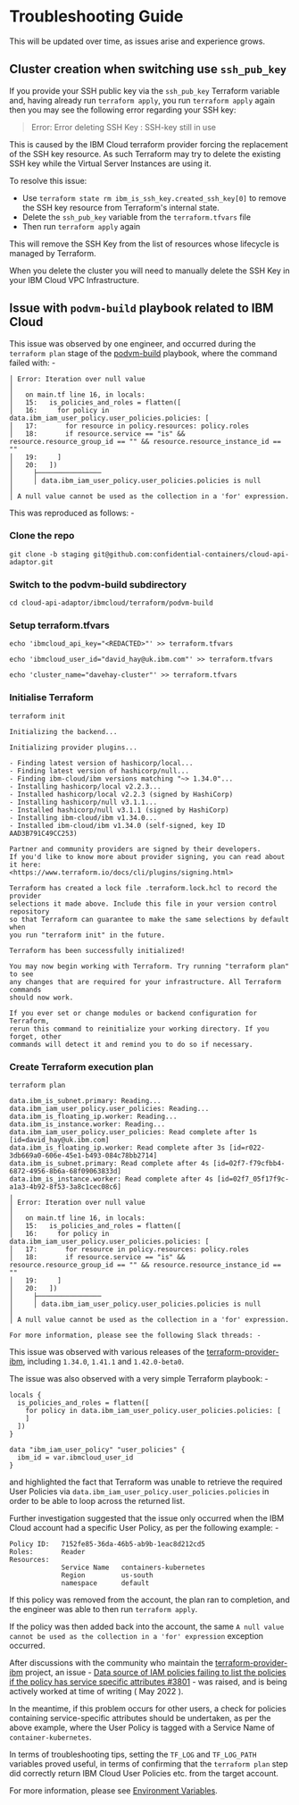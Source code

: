 # Troubleshooting Guide

This will be updated over time, as issues arise and experience grows.

## Cluster creation when switching use `ssh_pub_key`

If you provide your SSH public key via the `ssh_pub_key` Terraform variable and, having already run `terraform apply`, you run `terraform apply` again then you may see the following error regarding your SSH key:
> Error: Error deleting SSH Key : SSH-key still in use

This is caused by the IBM Cloud terraform provider forcing the replacement of the SSH key resource. As such Terraform may try to delete the existing SSH key while the Virtual Server Instances are using it.

To resolve this issue:

- Use `terraform state rm ibm_is_ssh_key.created_ssh_key[0]` to remove the SSH key resource from Terraform's internal state.
- Delete the `ssh_pub_key` variable from the `terraform.tfvars` file
- Then run `terraform apply` again

This will remove the SSH Key from the list of resources whose lifecycle is managed by Terraform.

When you delete the cluster you will need to manually delete the SSH Key in your IBM Cloud VPC Infrastructure.

## Issue with `podvm-build` playbook related to IBM Cloud

This issue was observed by one engineer, and occurred during the `terraform plan` stage of the [podvm-build](https://github.com/confidential-containers/cloud-api-adaptor/tree/staging/ibmcloud/terraform/podvm-build) playbook, where the command failed with: -

```text
│ Error: Iteration over null value
│
│   on main.tf line 16, in locals:
│   15:   is_policies_and_roles = flatten([
│   16:     for policy in data.ibm_iam_user_policy.user_policies.policies: [
│   17:       for resource in policy.resources: policy.roles
│   18:       if resource.service == "is" && resource.resource_group_id == "" && resource.resource_instance_id == ""
│   19:     ]
│   20:   ])
│     ├────────────────
│     │ data.ibm_iam_user_policy.user_policies.policies is null
│
│ A null value cannot be used as the collection in a 'for' expression.
```

This was reproduced as follows: -

### Clone the repo

`git clone -b staging git@github.com:confidential-containers/cloud-api-adaptor.git`

### Switch to the podvm-build subdirectory

`cd cloud-api-adaptor/ibmcloud/terraform/podvm-build`

### Setup terraform.tfvars

`echo 'ibmcloud_api_key="<REDACTED>"' >> terraform.tfvars`

`echo 'ibmcloud_user_id="david_hay@uk.ibm.com"' >> terraform.tfvars`

`echo 'cluster_name="davehay-cluster"' >> terraform.tfvars`

### Initialise Terraform

`terraform init`

```text
Initializing the backend...

Initializing provider plugins...

- Finding latest version of hashicorp/local...
- Finding latest version of hashicorp/null...
- Finding ibm-cloud/ibm versions matching "~> 1.34.0"...
- Installing hashicorp/local v2.2.3...
- Installed hashicorp/local v2.2.3 (signed by HashiCorp)
- Installing hashicorp/null v3.1.1...
- Installed hashicorp/null v3.1.1 (signed by HashiCorp)
- Installing ibm-cloud/ibm v1.34.0...
- Installed ibm-cloud/ibm v1.34.0 (self-signed, key ID AAD3B791C49CC253)

Partner and community providers are signed by their developers.
If you'd like to know more about provider signing, you can read about it here:
<https://www.terraform.io/docs/cli/plugins/signing.html>

Terraform has created a lock file .terraform.lock.hcl to record the provider
selections it made above. Include this file in your version control repository
so that Terraform can guarantee to make the same selections by default when
you run "terraform init" in the future.

Terraform has been successfully initialized!

You may now begin working with Terraform. Try running "terraform plan" to see
any changes that are required for your infrastructure. All Terraform commands
should now work.

If you ever set or change modules or backend configuration for Terraform,
rerun this command to reinitialize your working directory. If you forget, other
commands will detect it and remind you to do so if necessary.
```

### Create Terraform execution plan

`terraform plan`

```text
data.ibm_is_subnet.primary: Reading...
data.ibm_iam_user_policy.user_policies: Reading...
data.ibm_is_floating_ip.worker: Reading...
data.ibm_is_instance.worker: Reading...
data.ibm_iam_user_policy.user_policies: Read complete after 1s [id=david_hay@uk.ibm.com]
data.ibm_is_floating_ip.worker: Read complete after 3s [id=r022-3db669a0-606e-45e1-b493-084c78bb2714]
data.ibm_is_subnet.primary: Read complete after 4s [id=02f7-f79cfbb4-6872-4956-8b6a-68f09063833d]
data.ibm_is_instance.worker: Read complete after 4s [id=02f7_05f17f9c-a1a3-4b92-8f53-3a8c1cec08c6]
╷
│ Error: Iteration over null value
│
│   on main.tf line 16, in locals:
│   15:   is_policies_and_roles = flatten([
│   16:     for policy in data.ibm_iam_user_policy.user_policies.policies: [
│   17:       for resource in policy.resources: policy.roles
│   18:       if resource.service == "is" && resource.resource_group_id == "" && resource.resource_instance_id == ""
│   19:     ]
│   20:   ])
│     ├────────────────
│     │ data.ibm_iam_user_policy.user_policies.policies is null
│
│ A null value cannot be used as the collection in a 'for' expression.

For more information, please see the following Slack threads: -
```

This issue was observed with various releases of the [terraform-provider-ibm](https://github.com/IBM-Cloud/terraform-provider-ibm), including `1.34.0`, `1.41.1` and `1.42.0-beta0`.

The issue was also observed with a very simple Terraform playbook: -

```code
locals {
  is_policies_and_roles = flatten([
    for policy in data.ibm_iam_user_policy.user_policies.policies: [
    ]
  ])
}

data "ibm_iam_user_policy" "user_policies" {
  ibm_id = var.ibmcloud_user_id
}
```

and highlighted the fact that Terraform was unable to retrieve the required User Policies via `data.ibm_iam_user_policy.user_policies.policies` in order to be able to loop across the returned list.

Further investigation suggested that the issue only occurred when the IBM Cloud account had a specific User Policy, as per the following example: -

```text
Policy ID:   7152fe85-36da-46b5-ab9b-1eac8d212cd5
Roles:       Reader
Resources:
             Service Name   containers-kubernetes
             Region         us-south
             namespace      default
```

If this policy was removed from the account, the plan ran to completion, and the engineer was able to then run `terraform apply`.

If the policy was then added back into the account, the same `A null value cannot be used as the collection in a 'for' expression` exception occurred.

After discussions with the community who maintain the [terraform-provider-ibm](https://github.com/IBM-Cloud/terraform-provider-ibm) project, an issue - [Data source of IAM policies failing to list the policies if the policy has service specific attributes #3801](https://github.com/IBM-Cloud/terraform-provider-ibm/issues/3801) - was raised, and is being actively worked at time of writing ( May 2022 ).

In the meantime, if this problem occurs for other users, a check for policies containing service-specific attributes should be undertaken, as per the above example, where the User Policy is tagged with a Service Name of `container-kubernetes`.

In terms of troubleshooting tips, setting the `TF_LOG` and `TF_LOG_PATH` variables proved useful, in terms of confirming that the `terraform plan` step did correctly return IBM Cloud User Policies etc. from the target account.

For more information, please see [Environment Variables](https://www.terraform.io/cli/config/environment-variables).
